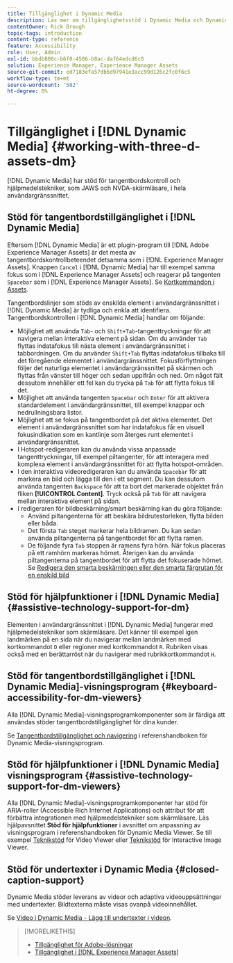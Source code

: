 ```yaml
---
title: Tillgänglighet i Dynamic Media
description: Läs mer om tillgänglighetsstöd i Dynamic Media och Dynamic Media Viewer.
contentOwner: Rick Brough
topic-tags: introduction
content-type: reference
feature: Accessibility
role: User, Admin
exl-id: bbdb800c-b6f8-4506-b8ac-daf64edcd6c0
solution: Experience Manager, Experience Manager Assets
source-git-commit: ed7183efa57db6d97941e3acc99d126c2fc0f6c5
workflow-type: tm+mt
source-wordcount: '582'
ht-degree: 0%

---
```


# Tillgänglighet i [!DNL Dynamic Media] {#working-with-three-d-assets-dm}

[!DNL Dynamic Media] har stöd för tangentbordskontroll och hjälpmedelstekniker, som JAWS och NVDA-skärmläsare, i hela användargränssnittet.

## Stöd för tangentbordstillgänglighet i [!DNL Dynamic Media]

Eftersom [!DNL Dynamic Media] är ett plugin-program till [!DNL Adobe Experience Manager Assets] är det mesta av tangentbordskontrollbeteendet detsamma som i [!DNL Experience Manager Assets]. Knappen `Cancel` i [!DNL Dynamic Media] har till exempel samma fokus som i [!DNL Experience Manager Assets] och reagerar på tangenten `Spacebar` som i [!DNL Experience Manager Assets]. Se [Kortkommandon i Assets](/help/assets/accessibility.md#keyboard-shortcuts).

Tangentbordslinjer som stöds av enskilda element i användargränssnittet i [!DNL Dynamic Media] är tydliga och enkla att identifiera. Tangentbordskontrollen i [!DNL Dynamic Media] handlar om följande:

* Möjlighet att använda `Tab`- och `Shift+Tab`-tangenttryckningar för att navigera mellan interaktiva element på sidan.
Om du använder `Tab` flyttas indatafokus till nästa element i användargränssnittet i tabbordningen. Om du använder `Shift+Tab` flyttas indatafokus tillbaka till det föregående elementet i användargränssnittet.
Fokusförflyttningen följer det naturliga elementet i användargränssnittet på skärmen och flyttas från vänster till höger och sedan uppifrån och ned. Om något fält dessutom innehåller ett fel kan du trycka på `Tab` för att flytta fokus till det.
* Möjlighet att använda tangenten `Spacebar` och `Enter` för att aktivera standardelement i användargränssnittet, till exempel knappar och nedrullningsbara listor.
* Möjlighet att se fokus på tangentbordet på det aktiva elementet. Det element i användargränssnittet som har indatafokus får en visuell fokusindikation som en kantlinje som återges runt elementet i användargränssnittet.
* I Hotspot-redigeraren kan du använda vissa anpassade tangenttryckningar, till exempel piltangenter, för att interagera med komplexa element i användargränssnittet för att flytta hotspot-områden.
* I den interaktiva videoredigeraren kan du använda `Spacebar` för att markera en bild och lägga till den i ett segment. Du kan dessutom använda tangenten `Backspace` för att ta bort det markerade objektet från fliken **[!UICONTROL Content]**. Tryck också på `Tab` för att navigera mellan interaktiva element på sidan.
* I redigeraren för bildbeskärning/smart beskärning kan du göra följande:
   * Använd piltangenterna för att beskära bildrutestorleken, flytta bilden eller båda.
   * Det första `Tab` steget markerar hela bildramen. Du kan sedan använda piltangenterna på tangentbordet för att flytta ramen.
   * De följande fyra `Tab` stoppen är ramens fyra hörn. När fokus placeras på ett ramhörn markeras hörnet. Återigen kan du använda piltangenterna på tangentbordet för att flytta det fokuserade hörnet.
Se [Redigera den smarta beskärningen eller den smarta färgrutan för en enskild bild](/help/assets/image-profiles.md#editing-the-smart-crop-or-smart-swatch-of-a-single-image)

<!-- Keyboarding is the same because Dynamic Media is using the same UI library (Coral 3 (AEM 6.5) or Coral Spectrum (in Skyline)) as entire AEM Assets.  -->

<!-- In the Hotspot editor, Dynamic Media lets you use arrow keys to control the position of a hot spot. See [Carousel Banners](/help/assets/dynamic-media/carousel-banners.md#adding-hotspots-or-image-maps-to-an-image-banner) or [Interactive Images](/help/assets/dynamic-media/interactive-images.md#adding-hotspots-to-an-image-banner)  -->

<!-- I think we should definitely mention this in the DM-specific area of documentation for keyboard support. -->

<!-- I would not get into much of details of specific keyboard support logic of these editors. One of the reasons - chances are that accessibility support will receive Phase2-like attention, with more holistic approach. -->

## Stöd för hjälpfunktioner i [!DNL Dynamic Media] {#assistive-technology-support-for-dm}

Elementen i användargränssnittet i [!DNL Dynamic Media] fungerar med hjälpmedelstekniker som skärmläsare. Det känner till exempel igen landmärken på en sida när du navigerar mellan landmärken med kortkommandot `D` eller regioner med kortkommandot `R`. Rubriken visas också med en berättarröst när du navigerar med rubrikkortkommandot `H`.

## Stöd för tangentbordstillgänglighet i [!DNL Dynamic Media]-visningsprogram {#keyboard-accessibility-for-dm-viewers}

Alla [!DNL Dynamic Media]-visningsprogramkomponenter som är färdiga att användas stöder tangentbordstillgänglighet för dina kunder.

Se [Tangentbordstillgänglighet och navigering](https://experienceleague.adobe.com/docs/dynamic-media-developer-resources/library/c-keyboard-accessibility.html?lang=sv-SE) i referenshandboken för Dynamic Media-visningsprogram.

## Stöd för hjälpfunktioner i [!DNL Dynamic Media] visningsprogram {#assistive-technology-support-for-dm-viewers}

Alla [!DNL Dynamic Media]-visningsprogramkomponenter har stöd för ARIA-roller (Accessible Rich Internet Applications) och attribut för att förbättra integrationen med hjälpmedelstekniker som skärmläsare.
Läs hjälpavsnittet **Stöd för hjälpfunktioner** i avsnittet om anpassning av visningsprogram i referenshandboken för Dynamic Media Viewer. Se till exempel [Teknikstöd](https://experienceleague.adobe.com/docs/dynamic-media-developer-resources/library/viewers-aem-assets-dmc/video/r-html5-video-viewer-20-assistive.html?lang=sv-SE) för Video Viewer eller [Teknikstöd](https://experienceleague.adobe.com/docs/dynamic-media-developer-resources/library/viewers-for-aem-assets-only/interactive-images/c-html5-aem-interactive-image-assistive.html?lang=sv-SE#viewers-for-aem-assets-only) för Interactive Image Viewer.

## Stöd för undertexter i Dynamic Media {#closed-caption-support}

Dynamic Media stöder leverans av videor och adaptiva videouppsättningar med undertexter. Bildtexterna måste visas ovanpå videoinnehållet.

Se [Video i Dynamic Media - Lägg till undertexter i videon](/help/assets/video.md#adding-captions-to-video).

>[!MORELIKETHIS]
>
>* [Tillgänglighet för Adobe-lösningar](https://www.adobe.com/accessibility.html)
>* [Tillgänglighet i [!DNL Experience Manager Assets]](/help/assets/accessibility.md)

